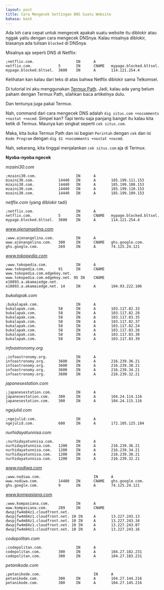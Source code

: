 ```yaml
---
layout: post
title: Cara Mengecek Settingan DNS Suatu Website
bahasa: bash
---
```


Ada loh cara cepat untuk mengecek apakah suatu website itu diblokir atau nggak yaitu dengan cara mengecek DNSnya. Kalau misalnya diblokir, biasanya ada tulisan `blocked` di DNSnya.

Misalnya aja seperti DNS di Netflix:

```
;netflix.com.                   IN      A
netflix.com.            5       IN      CNAME   mypage.blocked.bltsel.
mypage.blocked.bltsel.  3600    IN      A       114.121.254.4
```

Kelihatan kan kalau dari teks di atas bahwa Netflix diblokir sama Telkomsel.

Di tutorial ini aku menggunakan [Termux Path](udah-kenal-termux-path-tools-powerful-untuk-hacking-0119.html). Jadi, kalau ada yang belum paham dengan Termux Path, silahkan baca artikelnya dulu.

Dan tentunya juga pakai Termux.

Nah, command dari cara mengecek DNS adalah `dig situs.com +nocomments +nostat +nocmd`. Simpel kan? Tapi tentu saja panjang banget itu kalau kita ketik di Termux. Maunya kan singkat seperti `cek situs.com`.

Maka, kita buka Termux Path dan isi bagian `Perintah` dengan `cek` dan isi `Kode Program` dengan `dig $1 +nocomments +nostat +nocmd`.

Nah, sekarang, kita tinggal menjalankan `cek situs.com` aja di Termux.

**Nyoba-nyoba ngecek**

_mzaini30.com_

```
;mzaini30.com.                  IN      A
mzaini30.com.           14440   IN      A       185.199.111.153
mzaini30.com.           14440   IN      A       185.199.108.153
mzaini30.com.           14440   IN      A       185.199.110.153
mzaini30.com.           14440   IN      A       185.199.109.153
```

_netflix.com_ (yang diblokir tadi)

```
;netflix.com.                   IN      A
netflix.com.            5       IN      CNAME   mypage.blocked.bltsel.
mypage.blocked.bltsel.  3600    IN      A       114.121.254.4
```

_www.ajenangelina.com_

```
;www.ajenangelina.com.          IN      A
www.ajenangelina.com.   300     IN      CNAME   ghs.google.com.
ghs.google.com.         269     IN      A       74.125.24.121
```

_www.tokopedia.com_

```
;www.tokopedia.com.             IN      A
www.tokopedia.com.      91      IN      CNAME   www.tokopedia.com.edgekey.net.
www.tokopedia.com.edgekey.net. 95 IN    CNAME   e10893.a.akamaiedge.net.
e10893.a.akamaiedge.net. 14     IN      A       104.93.222.106
```

_bukalapak.com_

```
;bukalapak.com.                 IN      A
bukalapak.com.          58      IN      A       103.117.82.33
bukalapak.com.          58      IN      A       103.117.82.28
bukalapak.com.          58      IN      A       103.117.83.35
bukalapak.com.          58      IN      A       103.117.82.37
bukalapak.com.          58      IN      A       103.117.82.24
bukalapak.com.          58      IN      A       103.117.83.26
bukalapak.com.          58      IN      A       103.117.83.30
bukalapak.com.          58      IN      A       103.117.83.39
```

_infoastronomy.org_

```
;infoastronomy.org.             IN      A
infoastronomy.org.      3600    IN      A       216.239.36.21
infoastronomy.org.      3600    IN      A       216.239.38.21
infoastronomy.org.      3600    IN      A       216.239.34.21
infoastronomy.org.      3600    IN      A       216.239.32.21
```

_japanesestation.com_

```
;japanesestation.com.           IN      A
japanesestation.com.    300     IN      A       104.24.114.116
japanesestation.com.    300     IN      A       104.24.115.116
```

_ngejulid.com_

```
;ngejulid.com.                  IN      A
ngejulid.com.           600     IN      A       172.105.125.184
```

_nurhidayatunnisa.com_

```
;nurhidayatunnisa.com.          IN      A
nurhidayatunnisa.com.   1200    IN      A       216.239.36.21
nurhidayatunnisa.com.   1200    IN      A       216.239.34.21
nurhidayatunnisa.com.   1200    IN      A       216.239.38.21
nurhidayatunnisa.com.   1200    IN      A       216.239.32.21
```

_www.nodiwa.com_

```
;www.nodiwa.com.                        IN      A
www.nodiwa.com.         14400   IN      CNAME   ghs.google.com.
ghs.google.com.         9       IN      A       74.125.24.121
```

_www.kompasiana.com_

```
;www.kompasiana.com.            IN      A
www.kompasiana.com.     209     IN      CNAME   dwspjfw4m84z1.cloudfront.net.
dwspjfw4m84z1.cloudfront.net. 10 IN     A       13.227.243.13
dwspjfw4m84z1.cloudfront.net. 10 IN     A       13.227.243.34
dwspjfw4m84z1.cloudfront.net. 10 IN     A       13.227.243.87
dwspjfw4m84z1.cloudfront.net. 10 IN     A       13.227.243.16
```

_codepolitan.com_

```
;codepolitan.com.               IN      A
codepolitan.com.        300     IN      A       104.27.182.231
codepolitan.com.        300     IN      A       104.27.183.231
```

_petanikode.com_

```
;petanikode.com.                        IN      A
petanikode.com.         300     IN      A       104.27.144.216
petanikode.com.         300     IN      A       104.27.145.216
```